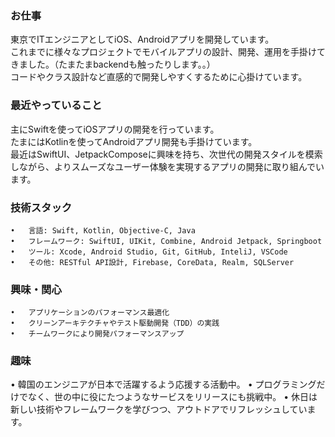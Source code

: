 <!--
**dolfalf/dolfalf** is a ✨ _special_ ✨ repository because its `README.md` (this file) appears on your GitHub profile.

Here are some ideas to get you started:

- 🔭 I’m currently working on ...
- 🌱 I’m currently learning ...
- 👯 I’m looking to collaborate on ...
- 🤔 I’m looking for help with ...
- 💬 Ask me about ...
- 📫 How to reach me: ...
- 😄 Pronouns: ...
- ⚡ Fun fact: ...
-->

### お仕事

東京でITエンジニアとしてiOS、Androidアプリを開発しています。  
これまでに様々なプロジェクトでモバイルアプリの設計、開発、運用を手掛けてきました。（たまたまbackendも触ったりします。。）  
コードやクラス設計など直感的で開発しやすくするために心掛けています。

### 最近やっていること

主にSwiftを使ってiOSアプリの開発を行っています。  
たまにはKotlinを使ってAndroidアプリ開発も手掛けています。  
最近はSwiftUI、JetpackComposeに興味を持ち、次世代の開発スタイルを模索しながら、よりスムーズなユーザー体験を実現するアプリの開発に取り組んでいます。  

### 技術スタック

	•	言語: Swift, Kotlin, Objective-C, Java
	•	フレームワーク: SwiftUI, UIKit, Combine, Android Jetpack, Springboot
	•	ツール: Xcode, Android Studio, Git, GitHub, InteliJ, VSCode
	•	その他: RESTful API設計, Firebase, CoreData, Realm, SQLServer

### 興味・関心

	•	アプリケーションのパフォーマンス最適化
	•	クリーンアーキテクチャやテスト駆動開発（TDD）の実践
	•	チームワークにより開発パフォーマンスアップ

### 趣味

  •	韓国のエンジニアが日本で活躍するよう応援する活動中。
	•	プログラミングだけでなく、世の中に役にたつようなサービスをリリースにも挑戦中。
	•	休日は新しい技術やフレームワークを学びつつ、アウトドアでリフレッシュしています。
